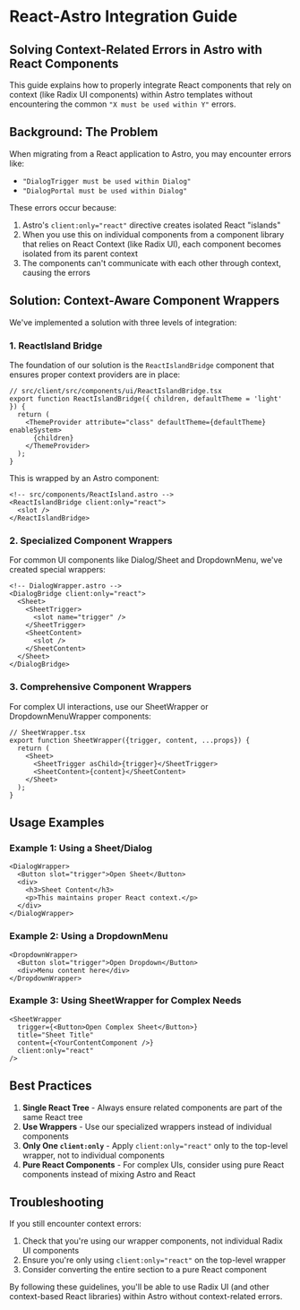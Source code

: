 # React-Astro Integration Guide

## Solving Context-Related Errors in Astro with React Components

This guide explains how to properly integrate React components that rely on context (like Radix UI components) within Astro templates without encountering the common `"X must be used within Y"` errors.

## Background: The Problem

When migrating from a React application to Astro, you may encounter errors like:
- `"DialogTrigger must be used within Dialog"`
- `"DialogPortal must be used within Dialog"`

These errors occur because:
1. Astro's `client:only="react"` directive creates isolated React "islands"
2. When you use this on individual components from a component library that relies on React Context (like Radix UI), each component becomes isolated from its parent context
3. The components can't communicate with each other through context, causing the errors

## Solution: Context-Aware Component Wrappers

We've implemented a solution with three levels of integration:

### 1. ReactIsland Bridge

The foundation of our solution is the `ReactIslandBridge` component that ensures proper context providers are in place:

```tsx
// src/client/src/components/ui/ReactIslandBridge.tsx
export function ReactIslandBridge({ children, defaultTheme = 'light' }) {
  return (
    <ThemeProvider attribute="class" defaultTheme={defaultTheme} enableSystem>
      {children}
    </ThemeProvider>
  );
}
```

This is wrapped by an Astro component:

```astro
<!-- src/components/ReactIsland.astro -->
<ReactIslandBridge client:only="react">
  <slot />
</ReactIslandBridge>
```

### 2. Specialized Component Wrappers

For common UI components like Dialog/Sheet and DropdownMenu, we've created special wrappers:

```astro
<!-- DialogWrapper.astro -->
<DialogBridge client:only="react">
  <Sheet>
    <SheetTrigger>
      <slot name="trigger" />
    </SheetTrigger>
    <SheetContent>
      <slot />
    </SheetContent>
  </Sheet>
</DialogBridge>
```

### 3. Comprehensive Component Wrappers

For complex UI interactions, use our SheetWrapper or DropdownMenuWrapper components:

```tsx
// SheetWrapper.tsx
export function SheetWrapper({trigger, content, ...props}) {
  return (
    <Sheet>
      <SheetTrigger asChild>{trigger}</SheetTrigger>
      <SheetContent>{content}</SheetContent>
    </Sheet>
  );
}
```

## Usage Examples

### Example 1: Using a Sheet/Dialog

```astro
<DialogWrapper>
  <Button slot="trigger">Open Sheet</Button>
  <div>
    <h3>Sheet Content</h3>
    <p>This maintains proper React context.</p>
  </div>
</DialogWrapper>
```

### Example 2: Using a DropdownMenu

```astro
<DropdownWrapper>
  <Button slot="trigger">Open Dropdown</Button>
  <div>Menu content here</div>
</DropdownWrapper>
```

### Example 3: Using SheetWrapper for Complex Needs

```astro
<SheetWrapper
  trigger={<Button>Open Complex Sheet</Button>}
  title="Sheet Title"
  content={<YourContentComponent />}
  client:only="react"
/>
```

## Best Practices

1. **Single React Tree** - Always ensure related components are part of the same React tree
2. **Use Wrappers** - Use our specialized wrappers instead of individual components
3. **Only One `client:only`** - Apply `client:only="react"` only to the top-level wrapper, not to individual components
4. **Pure React Components** - For complex UIs, consider using pure React components instead of mixing Astro and React

## Troubleshooting

If you still encounter context errors:

1. Check that you're using our wrapper components, not individual Radix UI components
2. Ensure you're only using `client:only="react"` on the top-level wrapper
3. Consider converting the entire section to a pure React component

By following these guidelines, you'll be able to use Radix UI (and other context-based React libraries) within Astro without context-related errors.

